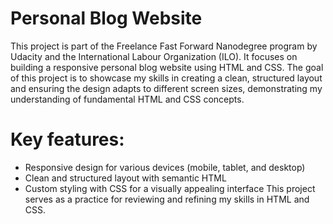 # Personal Blog Website
This project is part of the Freelance Fast Forward Nanodegree program by Udacity and the International Labour Organization (ILO). It focuses on building a responsive personal blog website using HTML and CSS. The goal of this project is to showcase my skills in creating a clean, structured layout and ensuring the design adapts to different screen sizes, demonstrating my understanding of fundamental HTML and CSS concepts.

# Key features:

- Responsive design for various devices (mobile, tablet, and desktop)
- Clean and structured layout with semantic HTML
- Custom styling with CSS for a visually appealing interface
This project serves as a practice for reviewing and refining my skills in HTML and CSS.
